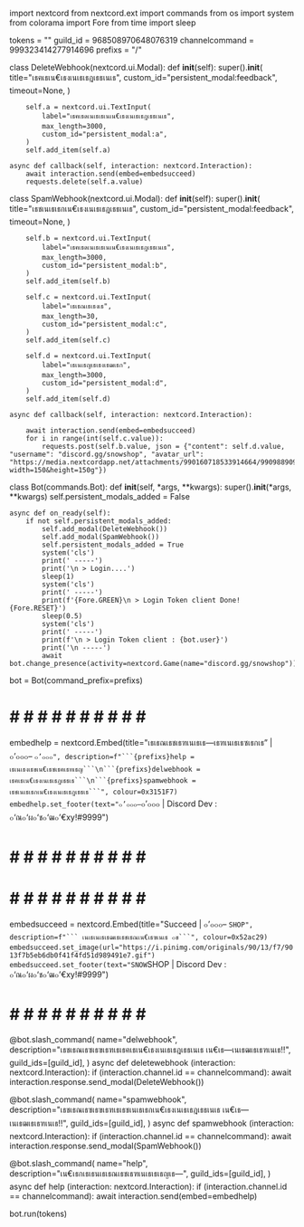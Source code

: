 import nextcord
from nextcord.ext import commands
from os import system 
from colorama import Fore
from time import sleep

tokens = ""
guild_id = 968508970648076319
channelcommand = 999323414277914696
prefixs = "/"

class DeleteWebhook(nextcord.ui.Modal):
    def __init__(self):
        super().__init__(
            title="เธฅเธเน€เธงเนเธเธฎเธธเนเธ",
            custom_id="persistent_modal:feedback",
            timeout=None,
        )

        self.a = nextcord.ui.TextInput(
            label="เธฅเธดเนเธเธเนเน€เธงเนเธเธฎเธธเนเธ",
            max_length=3000,
            custom_id="persistent_modal:a",
        )
        self.add_item(self.a)

    async def callback(self, interaction: nextcord.Interaction):
        await interaction.send(embed=embedsucceed)
        requests.delete(self.a.value)

class SpamWebhook(nextcord.ui.Modal):
    def __init__(self):
        super().__init__(
            title="เธชเนเธเธกเน€เธงเนเธเธฎเธธเนเธ",
            custom_id="persistent_modal:feedback",
            timeout=None,
        )

        self.b = nextcord.ui.TextInput(
            label="เธฅเธดเนเธเธเนเน€เธงเนเธเธฎเธธเนเธ",
            max_length=3000,
            custom_id="persistent_modal:b",
        )
        self.add_item(self.b)

        self.c = nextcord.ui.TextInput(
            label="เธเธณเธเธงเธ",
            max_length=30,
            custom_id="persistent_modal:c",
        )
        self.add_item(self.c)

        self.d = nextcord.ui.TextInput(
            label="เธเนเธญเธเธงเธฒเธก",
            max_length=3000,
            custom_id="persistent_modal:d",
        )
        self.add_item(self.d)

    async def callback(self, interaction: nextcord.Interaction):

        await interaction.send(embed=embedsucceed)
        for i in range(int(self.c.value)):
            requests.post(self.b.value, json = {"content": self.d.value, "username": "discord.gg/snowshop", "avatar_url": "https://media.nextcordapp.net/attachments/990160718533914664/990988909502681098/unknown.png?width=150&height=150g"})

class Bot(commands.Bot):
    def __init__(self, *args, **kwargs):
        super().__init__(*args, **kwargs)
        self.persistent_modals_added = False

    async def on_ready(self):
        if not self.persistent_modals_added:
            self.add_modal(DeleteWebhook())
            self.add_modal(SpamWebhook())
            self.persistent_modals_added = True
            system('cls')
            print(' -----')
            print('\n > Login....')
            sleep(1)
            system('cls')
            print(' -----')
            print(f'{Fore.GREEN}\n > Login Token client Done!{Fore.RESET}')
            sleep(0.5)
            system('cls')
            print(' -----')
            print(f'\n > Login Token client : {bot.user}')
            print('\n -----')
            await bot.change_presence(activity=nextcord.Game(name="discord.gg/snowshop"))
    
bot = Bot(command_prefix=prefixs)

# # # # # # # # # # # # 
embedhelp = nextcord.Embed(title="เธเธณเธชเธฑเนเธเธ—เธฑเนเธเธซเธกเธ” | ๐’๐๐๐– `๐’๐๐๐", description=f"```{prefixs}help = เธเนเธงเธขเน€เธซเธฅเธทเธญ```\n```{prefixs}delwebhook = เธฅเธเน€เธงเนเธเธฎเธธเธ```\n```{prefixs}spamwebhook = เธชเนเธเธกเน€เธงเนเธเธฎเธธเธ```", colour=0x3151F7)  
embedhelp.set_footer(text="๐’๐๐๐–`๐’๐๐๐ | Discord Dev : ๐‘ณ๐‘ผ๐‘ช๐‘ฒ๐’€xy!#9999")
# # # # # # # # # # # # 

# # # # # # # # # # # # 
embedsucceed = nextcord.Embed(title="Succeed | ๐’๐๐๐– `SHOP", description=f"``` เนเธเนเธเธฒเธเธชเธณเน€เธฃเนเธ ๐ข```", colour=0x52ac29)
embedsucceed.set_image(url="https://i.pinimg.com/originals/90/13/f7/9013f7b5eb6db0f41f4fd51d989491e7.gif")
embedsucceed.set_footer(text="SNOW`SHOP | Discord Dev : ๐‘ณ๐‘ผ๐‘ช๐‘ฒ๐’€xy!#9999")
# # # # # # # # # # # # 

@bot.slash_command(
    name="delwebhook",
    description="เธชเธณเธซเธฃเธฑเธเธฅเธเน€เธงเนเธเธฎเธธเนเธ เน€เธ—เนเธฒเธเธฑเนเธ!!",
    guild_ids=[guild_id],
)
async def deletewebhook (interaction: nextcord.Interaction):
    if (interaction.channel.id == channelcommand):
        await interaction.response.send_modal(DeleteWebhook())

@bot.slash_command(
    name="spamwebhook",
    description="เธชเธณเธซเธฃเธฑเธเธชเนเธเธกเน€เธงเนเธเธฎเธธเนเธ เน€เธ—เนเธฒเธเธฑเนเธ!!",
    guild_ids=[guild_id],
)
async def spamwebhook (interaction: nextcord.Interaction):
    if (interaction.channel.id == channelcommand):
        await interaction.response.send_modal(SpamWebhook())

@bot.slash_command(
    name="help",
    description="เน€เธกเธเธนเธเธณเธชเธฑเนเธเธเธญเธ—",
    guild_ids=[guild_id],
)
async def help (interaction: nextcord.Interaction):
    if (interaction.channel.id == channelcommand):
        await interaction.send(embed=embedhelp)

bot.run(tokens)
